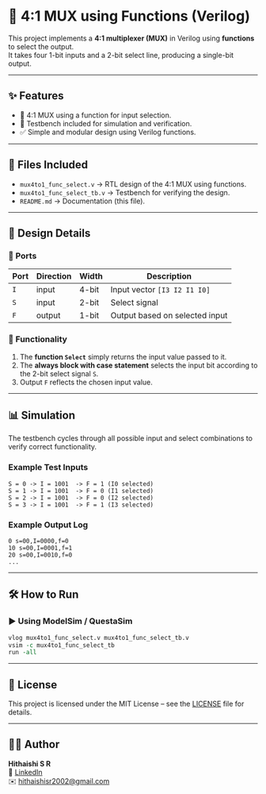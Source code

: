 # 🚀 4:1 MUX using Functions (Verilog)

This project implements a **4:1 multiplexer (MUX)** in Verilog using **functions** to select the output.  
It takes four 1-bit inputs and a 2-bit select line, producing a single-bit output.

---

## ✨ Features
- 🔁 4:1 MUX using a function for input selection.  
- 🧪 Testbench included for simulation and verification.  
- ✅ Simple and modular design using Verilog functions.  

---

## 📂 Files Included
- `mux4to1_func_select.v` → RTL design of the 4:1 MUX using functions.  
- `mux4to1_func_select_tb.v` → Testbench for verifying the design.  
- `README.md` → Documentation (this file).  

---

## 🧩 Design Details

### 🔹 Ports
| Port | Direction | Width | Description |
|------|----------|-------|-------------|
| `I`  | input    | 4-bit | Input vector `[I3 I2 I1 I0]` |
| `S`  | input    | 2-bit | Select signal |
| `F`  | output   | 1-bit | Output based on selected input |

### 🔹 Functionality
1. The **function `Select`** simply returns the input value passed to it.  
2. The **always block with case statement** selects the input bit according to the 2-bit select signal `S`.  
3. Output `F` reflects the chosen input value.

---

## 📊 Simulation
The testbench cycles through all possible input and select combinations to verify correct functionality.

### Example Test Inputs
```text
S = 0 -> I = 1001  -> F = 1 (I0 selected)
S = 1 -> I = 1001  -> F = 0 (I1 selected)
S = 2 -> I = 1001  -> F = 0 (I2 selected)
S = 3 -> I = 1001  -> F = 1 (I3 selected)
```

### Example Output Log
```text
0 s=00,I=0000,f=0
10 s=00,I=0001,f=1
20 s=00,I=0010,f=0
...
```

---

## 🛠️ How to Run

### ▶️ Using ModelSim / QuestaSim
```tcl
vlog mux4to1_func_select.v mux4to1_func_select_tb.v
vsim -c mux4to1_func_select_tb
run -all
```

---

## 🔹 License
This project is licensed under the MIT License – see the [LICENSE](../LICENSE) file for details.

---

## 👨‍💻 Author

**Hithaishi S R**  
 🔗 [LinkedIn](https://www.linkedin.com/in/hithaishisr)  
✉️ hithaishisr2002@gmail.com
